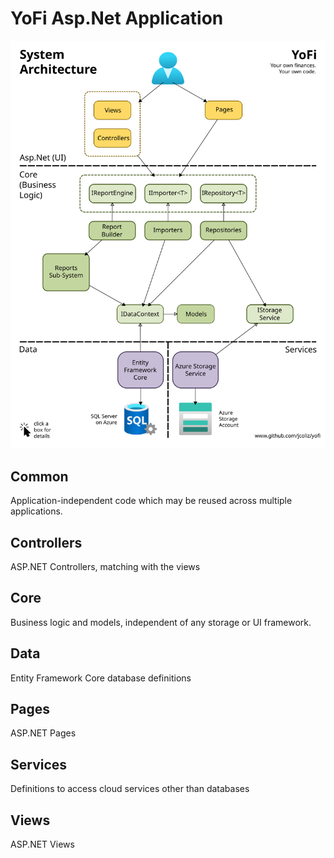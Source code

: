 # YoFi Asp.Net Application

[![System Architecture](/docs/images/YoFi-System-Architecture.svg)]([/docs/images/YoFi-System-Architecture.svg](https://raw.githubusercontent.com/jcoliz/yofi/master/docs/images/YoFi-System-Architecture.svg))

## Common

Application-independent code which may be reused across multiple applications.

## Controllers

ASP.NET Controllers, matching with the views

## Core

Business logic and models, independent of any storage or UI framework.

## Data

Entity Framework Core database definitions

## Pages

ASP.NET Pages

## Services

Definitions to access cloud services other than databases

## Views

ASP.NET Views